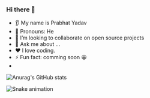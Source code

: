 ### Hi there 👋
* 👂 My name is Prabhat Yadav
* 👩 Pronouns: He
* 🤝 I’m looking to collaborate on open source projects
* 💬 Ask me about ...
* ❤️ I love coding.
* ⚡ Fun fact: comming soon 😀
* 
![Anurag's GitHub stats](https://github-readme-stats.vercel.app/api?username=Prabhatyadav60&show_icons=true&theme=radical)

![Snake animation](https://github.com/Prabhatyadav60/Prabhatyadav60/blob/output/github-contribution-grid-snake.svg)
<!---
Prabhatyadav60/Prabhatyadav60 is a ✨ special ✨ repository because its `README.md` (this file) appears on your GitHub profile.
You can click the Preview link to take a look at your changes.
--->
